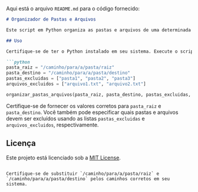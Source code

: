 Aqui está o arquivo `README.md` para o código fornecido:

```markdown
# Organizador de Pastas e Arquivos

Este script em Python organiza as pastas e arquivos de uma determinada pasta raiz de acordo com a data de modificação. Ele move as subpastas e arquivos para uma nova estrutura de diretórios baseada no ano e mês da modificação.

## Uso

Certifique-se de ter o Python instalado em seu sistema. Execute o script fornecendo os seguintes parâmetros:

```python
pasta_raiz = "/caminho/para/a/pasta/raiz"
pasta_destino = "/caminho/para/a/pasta/destino"
pastas_excluidas = ["pasta1", "pasta2", "pasta3"]
arquivos_excluidos = ["arquivo1.txt", "arquivo2.txt"]

organizar_pastas_arquivos(pasta_raiz, pasta_destino, pastas_excluidas, arquivos_excluidos)
```

Certifique-se de fornecer os valores corretos para `pasta_raiz` e `pasta_destino`. Você também pode especificar quais pastas e arquivos devem ser excluídos usando as listas `pastas_excluidas` e `arquivos_excluidos`, respectivamente.

## Licença

Este projeto está licenciado sob a [MIT License](LICENSE).
```

Certifique-se de substituir `/caminho/para/a/pasta/raiz` e `/caminho/para/a/pasta/destino` pelos caminhos corretos em seu sistema.